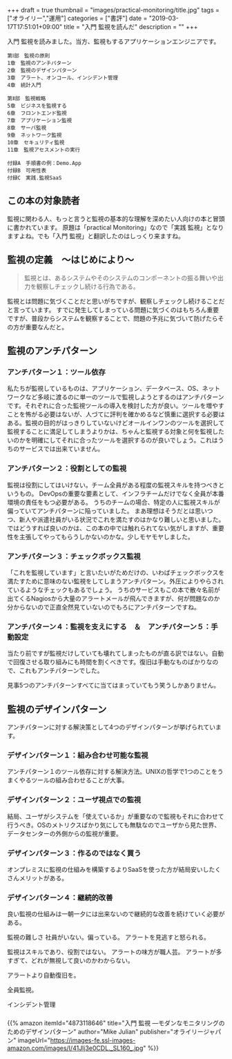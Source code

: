 +++
draft = true
thumbnail = "images/practical-monitoring/title.jpg"
tags = ["オライリー","運用"]
categories = ["書評"]
date = "2019-03-17T17:51:01+09:00"
title = "入門 監視を読んだ"
description = ""
+++

入門 監視を読みました。当方、監視もするアプリケーションエンジニアです。

```
第Ⅰ部　監視の原則
1章　監視のアンチパターン
2章　監視のデザインパターン
3章　アラート、オンコール、インシデント管理
4章　統計入門

第Ⅱ部　監視戦略
5章　ビジネスを監視する
6章　フロントエンド監視
7章　アプリケーション監視
8章　サーバ監視
9章　ネットワーク監視
10章　セキュリティ監視
11章　監視アセスメントの実行

付録A　手順書の例：Demo.App
付録B　可用性表
付録C　実践.監視SaaS
```

## この本の対象読者
監視に関わる人、もっと言うと監視の基本的な理解を深めたい人向けの本と冒頭に書かれています。
原題は「practical Monitoring」なので「実践 監視」となりますよね。でも「入門 監視」と翻訳したのはしっくり来ますね。

## 監視の定義　〜はじめにより〜

> 監視とは、あるシステムやそのシステムのコンポーネントの振る舞いや出力を観察しチェックし続ける行為である。

監視とは問題に気づくことだと思いがちですが、観察しチェックし続けることだと言っています。
すでに発生してしまっている問題に気づくのはもちろん重要ですが、普段からシステムを観察することで、問題の予兆に気づいて防げたらその方が重要なんだと。

## 監視のアンチパターン

### アンチパターン１：ツール依存

私たちが監視しているものは、アプリケーション、データベース、OS、ネットワークなど多岐に渡るのに単一のツールで監視しようとするのはアンチパターンです。それぞれに合った監視ツールの導入を検討した方が良い。ツールを増やすことを怖がる必要はないが、人づてに評判を確かめるなど慎重に選択する必要はある。監視の目的がはっきりしていないけどオールインワンのツールを選択して監視することに満足してしまうよりかは、ちゃんと監視する対象と何を監視したいのかを明確にしてそれに合ったツールを選択するのが良いでしょう。これはうちのサービスでは出来ていません。

### アンチパターン２：役割としての監視

監視は役割にしてはいけない。チーム全員がある程度の監視スキルを持つべきというもの。
DevOpsの重要な要素として、インフラチームだけでなく全員が本番環境の責任をもつ必要がある。
うちのチームの場合、特定の人に監視スキルが偏っていてアンチパターンに陥っていました。
まあ理想はそうだとは思いつつ、新人や派遣社員がいる状況でこれを満たすのはかなり難しいと思いました。
ではどうすれば良いのかは、この本の中では触れられてない気がしますが、重要性を主張してやってもらうしかないのかな。少しモヤモヤしました。

### アンチパターン３：チェックボックス監視

「これを監視しています」と言いたいがためだけの、いわばチェックボックスを満たすために意味のない監視をしてしまうアンチパターン。外圧によりやらされているようなチェックもあるでしょう。
うちのサービスもこの本で散々名前が出てくるNagiosから大量のアラートメールが飛んできますが、何が問題なのか分からないので正直全然見ていないのでもろにアンチパターンですね。

### アンチパターン４：監視を支えにする　＆　アンチパターン５：手動設定

当たり前ですが監視だけしていても壊れてしまったものが直る訳ではない。自動で回復させる取り組みにも時間を割くべきです。復旧は手動なものばかりなので、これもアンチパターンでした。

見事5つのアンチパターンすべてに当てはまっていてもう笑うしかありません。

## 監視のデザインパターン

アンチパターンに対する解決策として4つのデザインパターンが挙げられています。

### デザインパターン１：組み合わせ可能な監視

アンチパターン１のツール依存に対する解決方法。UNIXの哲学で1つのことをうまくやるツールの組み合わせることが大事。

### デザインパターン２：ユーザ視点での監視

結局、ユーザがシステムを「使えているか」が重要なので監視もそれに合わせて行うべき。OSのメトリクスばかり気にしても無駄なのでユーザから見た世界、データセンターの外側からの監視が重要。

### デザインパターン３：作るのではなく買う

オンプレミスに監視の仕組みを構築するよりSaaSを使った方が結局安いしたくさんメリットがある。

### デザインパターン４：継続的改善　

良い監視の仕組みは一朝一夕には出来ないので継続的な改善を続けていく必要がある。

監視の難しさ
社員がいない。偏っている。
アラートを見逃すと怒られる。

監視はスキルであり、役割ではない。
アラートの味方が職人芸。
アラートが多すぎて、どれが無視して良いのかわからない。

アラートより自動復旧を。

全員監視。

インシデント管理


### 


{{% amazon
  itemId="4873118646"
  title="入門 監視 ―モダンなモニタリングのためのデザインパターン"
  author="Mike Julian"
  publisher="オライリージャパン"
  imageUrl="https://images-fe.ssl-images-amazon.com/images/I/41Jlj3e0CDL._SL160_.jpg"
%}}
